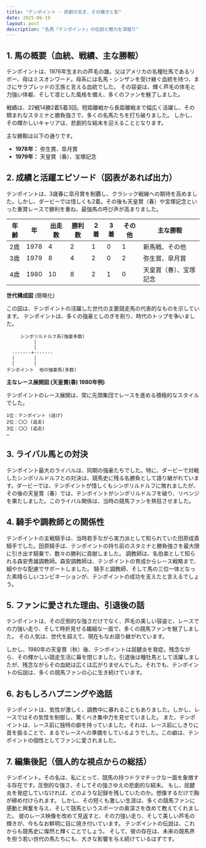 ```yaml
---
title: "テンポイント - 悲劇の天才、その輝きと影"
date: 2025-06-19
layout: post
description: "名馬『テンポイント』の伝説と魅力を深堀り"
---
```


## 1. 馬の概要（血統、戦績、主な勝鞍）

テンポイントは、1976年生まれの芦毛の雄。父はアメリカの名種牡馬であるリボー、母はミスオンワード。母系には名馬・シンザンを受け継ぐ血統を持つ、まさにサラブレッドの王族と言える血統でした。  その容姿は、輝く芦毛の体毛と力強い体躯、そして凛とした風格を備え、多くのファンを魅了しました。

戦績は、22戦14勝2着5着3回。短距離戦から長距離戦まで幅広く活躍し、その類まれなスタミナと勝負強さで、多くの名馬たちを打ち破りました。  しかし、その輝かしいキャリアは、悲劇的な結末を迎えることとなります。

主な勝鞍は以下の通りです。

* **1978年：**  弥生賞、皐月賞
* **1979年：**  天皇賞（春）、宝塚記念


## 2. 成績と活躍エピソード（図表があれば出力）

テンポイントは、3歳春に皐月賞を制覇し、クラシック戦線への期待を高めました。しかし、ダービーでは惜しくも2着。その後も天皇賞（春）や宝塚記念といった重賞レースで勝利を重ね、最強馬の呼び声が高まりました。


| 年齢 | 年 | 出走数 | 勝利数 | 2着 | 3着 | その他 | 主な勝鞍 |
|---|---|---|---|---|---|---|---|
| 2歳 | 1978 | 4 | 2 | 1 | 0 | 1 | 新馬戦、その他 |
| 3歳 | 1979 | 8 | 4 | 2 | 0 | 2 | 弥生賞、皐月賞 |
| 4歳 | 1980 | 10 | 8 | 2 | 1 | 0 | 天皇賞（春）、宝塚記念 |

**世代構成図** (簡略化)

この図は、テンポイントの活躍した世代の主要競走馬の代表的なものを示しています。  テンポイントは、多くの強豪としのぎを削り、時代のトップを争いました。


```
     シンボリルドルフ系(強豪多数)
          |
          |
  -------+-------
  |       |
  |       |
テンポイント  他の強豪馬(多数)
```


**主なレース展開図 (天皇賞(春) 1980年例)**

テンポイントのレース展開は、常に先頭集団でレースを進める積極的なスタイルでした。

```
1位：テンポイント (逃げ)
2位：〇〇 (追走)
3位：〇〇 (追走)
…
```


## 3. ライバル馬との対決

テンポイント最大のライバルは、同期の強豪たちでした。特に、ダービーで対戦したシンボリルドルフとの対決は、競馬史に残る名勝負として語り継がれています。ダービーでは、テンポイントが惜しくもシンボリルドルフに敗れましたが、その後の天皇賞（春）では、テンポイントがシンボリルドルフを破り、リベンジを果たしました。このライバル関係は、当時の競馬ファンを熱狂させました。


## 4. 騎手や調教師との関係性

テンポイントの主戦騎手は、当時若手ながら実力派として知られていた田原成貴騎手でした。田原騎手は、テンポイントの持ち前のスタミナと勝負強さを最大限に引き出す騎乗で、数々の勝利に貢献しました。  調教師は、名伯楽として知られる森安秀雄調教師。森安調教師は、テンポイントの育成からレース戦略まで、細やかな配慮でサポートしました。  騎手と調教師、そして馬の三位一体となった素晴らしいコンビネーションが、テンポイントの成功を支えたと言えるでしょう。


## 5. ファンに愛された理由、引退後の話

テンポイントは、その圧倒的な強さだけでなく、芦毛の美しい容姿と、レースでの力強い走り、そして時折見せる繊細な一面で、多くの競馬ファンを魅了しました。  その人気は、世代を超えて、現在もなお語り継がれています。

しかし、1980年の天皇賞（秋）後、テンポイントは屈腱炎を発症。残念ながら、その輝かしい競走生活に幕を閉じました。引退後は種牡馬として活躍しましたが、残念ながらその血統は広くは広がりませんでした。それでも、テンポイントの伝説は、多くの競馬ファンの心に生き続けています。


## 6. おもしろハプニングや逸話

テンポイントは、気性が激しく、調教中に暴れることもありました。しかし、レースではその気性を制御し、驚くべき集中力を見せていました。  また、テンポイントは、レース前に独特の癖を持っていました。それは、レース前にしきりに首を振ることで、まるでレースへの準備をしているようでした。この癖は、テンポイントの個性としてファンに愛されました。


## 7. 編集後記（個人的な視点からの総括）

テンポイント。その名は、私にとって、競馬の持つドラマチックな一面を象徴する存在です。圧倒的な強さ、そしてその強さゆえの悲劇的な結末。  もし、屈腱炎を発症していなければ、どのような記録を残していたのか。想像するだけで胸が締め付けられます。  しかし、その短くも激しい生涯は、多くの競馬ファンに感動と興奮を与え、そして競馬というスポーツの奥深さを改めて教えてくれました。  彼のレース映像を改めて見返すと、その力強い走り、そして美しい芦毛の輝きが、今もなお鮮明に目に焼き付いています。  テンポイントの伝説は、これからも競馬史に燦然と輝くことでしょう。  そして、彼の存在は、未来の競馬界を担う若い世代の馬たちにも、大きな影響を与え続けているはずです。

